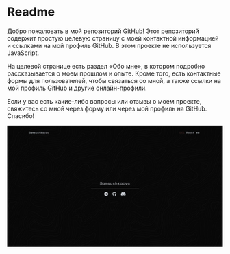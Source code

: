 

# Readme

Добро пожаловать в мой репозиторий GitHub! Этот репозиторий содержит простую целевую страницу с моей контактной информацией и ссылками на мой профиль GitHub. В этом проекте не используется JavaScript.

На целевой странице есть раздел «Обо мне», в котором подробно рассказывается о моем прошлом и опыте. Кроме того, есть контактные формы для пользователей, чтобы связаться со мной, а также ссылки на мой профиль GitHub и другие онлайн-профили.

Если у вас есть какие-либо вопросы или отзывы о моем проекте, свяжитесь со мной через форму или через мой профиль на GitHub. Спасибо!

![Alt text](/screenshot.png?raw=true "")
